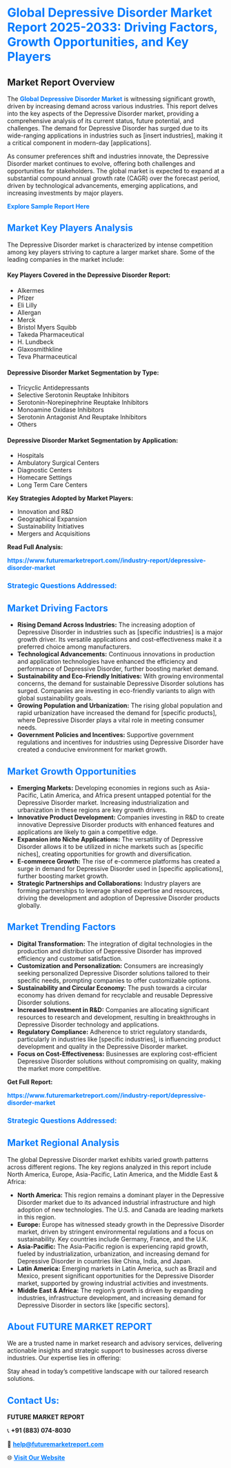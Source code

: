 <h1 style="color: #007BFF;">Global Depressive Disorder Market Report 2025-2033: Driving Factors, Growth Opportunities, and Key Players</h1>

<section id="overview">
<h2>Market Report Overview</h2>
<p>The <a href="https://www.futuremarketreport.com//industry-report/depressive-disorder-market" style="color: #007BFF; text-decoration: none;"><strong>Global Depressive Disorder Market</strong></a> is witnessing significant growth, driven by increasing demand across various industries. This report delves into the key aspects of the Depressive Disorder market, providing a comprehensive analysis of its current status, future potential, and challenges. The demand for Depressive Disorder has surged due to its wide-ranging applications in industries such as [insert industries], making it a critical component in modern-day [applications].</p>
<p>As consumer preferences shift and industries innovate, the Depressive Disorder market continues to evolve, offering both challenges and opportunities for stakeholders. The global market is expected to expand at a substantial compound annual growth rate (CAGR) over the forecast period, driven by technological advancements, emerging applications, and increasing investments by major players.</p>
</section>

<section id="overview">
<p><a href="https://www.futuremarketreport.com//request-sample/reportId=82827" style="color: #007BFF; text-decoration: none;"><strong>Explore Sample Report Here</strong></a></p>
</section>

<section id="key-players">
<h2 style="color: #007BFF;">Market Key Players Analysis</h2>
<p>The Depressive Disorder market is characterized by intense competition among key players striving to capture a larger market share. Some of the leading companies in the market include:</p>
<h4>Key Players Covered in the Depressive Disorder Report:</h4>
<ul><li>Alkermes</li><li>Pfizer</li><li>Eli Lilly</li><li>Allergan</li><li>Merck</li><li>Bristol Myers Squibb</li><li>Takeda Pharmaceutical</li><li>H. Lundbeck</li><li>Glaxosmithkline</li><li>Teva Pharmaceutical</li></ul>
<h4>Depressive Disorder Market Segmentation by Type:</h4>
<ul><li>Tricyclic Antidepressants</li><li>Selective Serotonin Reuptake Inhibitors</li><li>Serotonin-Norepinephrine Reuptake Inhibitors</li><li>Monoamine Oxidase Inhibitors</li><li>Serotonin Antagonist And Reuptake Inhibitors</li><li>Others</li></ul>

<h4>Depressive Disorder Market Segmentation by Application:</h4>
<ul><li>Hospitals</li><li>Ambulatory Surgical Centers</li><li>Diagnostic Centers</li><li>Homecare Settings</li><li>Long Term Care Centers</li></ul>
<p><strong>Key Strategies Adopted by Market Players:</strong></p>
<ul>
<li>Innovation and R&D</li>
<li>Geographical Expansion</li>
<li>Sustainability Initiatives</li>
<li>Mergers and Acquisitions</li>
</ul>
</section>

<section>
<p><strong>Read Full Analysis: </strong></p><a href="https://www.futuremarketreport.com//industry-report/depressive-disorder-market" style="color: #007BFF; text-decoration: none;"><strong>https://www.futuremarketreport.com//industry-report/depressive-disorder-market</strong></a>
<h3 style="color: #007BFF;">Strategic Questions Addressed:</h3>
</section>

<section id="driving-factors">
<h2 style="color: #007BFF;">Market Driving Factors</h2>
<ul>
<li><strong>Rising Demand Across Industries:</strong> The increasing adoption of Depressive Disorder in industries such as [specific industries] is a major growth driver. Its versatile applications and cost-effectiveness make it a preferred choice among manufacturers.</li>
<li><strong>Technological Advancements:</strong> Continuous innovations in production and application technologies have enhanced the efficiency and performance of Depressive Disorder, further boosting market demand.</li>
<li><strong>Sustainability and Eco-Friendly Initiatives:</strong> With growing environmental concerns, the demand for sustainable Depressive Disorder solutions has surged. Companies are investing in eco-friendly variants to align with global sustainability goals.</li>
<li><strong>Growing Population and Urbanization:</strong> The rising global population and rapid urbanization have increased the demand for [specific products], where Depressive Disorder plays a vital role in meeting consumer needs.</li>
<li><strong>Government Policies and Incentives:</strong> Supportive government regulations and incentives for industries using Depressive Disorder have created a conducive environment for market growth.</li>
</ul>
</section>

<section id="growth-opportunities">
<h2 style="color: #007BFF;">Market Growth Opportunities</h2>
<ul>
<li><strong>Emerging Markets:</strong> Developing economies in regions such as Asia-Pacific, Latin America, and Africa present untapped potential for the Depressive Disorder market. Increasing industrialization and urbanization in these regions are key growth drivers.</li>
<li><strong>Innovative Product Development:</strong> Companies investing in R&D to create innovative Depressive Disorder products with enhanced features and applications are likely to gain a competitive edge.</li>
<li><strong>Expansion into Niche Applications:</strong> The versatility of Depressive Disorder allows it to be utilized in niche markets such as [specific niches], creating opportunities for growth and diversification.</li>
<li><strong>E-commerce Growth:</strong> The rise of e-commerce platforms has created a surge in demand for Depressive Disorder used in [specific applications], further boosting market growth.</li>
<li><strong>Strategic Partnerships and Collaborations:</strong> Industry players are forming partnerships to leverage shared expertise and resources, driving the development and adoption of Depressive Disorder products globally.</li>
</ul>
</section>

<section id="trending-factors">
<h2 style="color: #007BFF;">Market Trending Factors</h2>
<ul>
<li><strong>Digital Transformation:</strong> The integration of digital technologies in the production and distribution of Depressive Disorder has improved efficiency and customer satisfaction.</li>
<li><strong>Customization and Personalization:</strong> Consumers are increasingly seeking personalized Depressive Disorder solutions tailored to their specific needs, prompting companies to offer customizable options.</li>
<li><strong>Sustainability and Circular Economy:</strong> The push towards a circular economy has driven demand for recyclable and reusable Depressive Disorder solutions.</li>
<li><strong>Increased Investment in R&D:</strong> Companies are allocating significant resources to research and development, resulting in breakthroughs in Depressive Disorder technology and applications.</li>
<li><strong>Regulatory Compliance:</strong> Adherence to strict regulatory standards, particularly in industries like [specific industries], is influencing product development and quality in the Depressive Disorder market.</li>
<li><strong>Focus on Cost-Effectiveness:</strong> Businesses are exploring cost-efficient Depressive Disorder solutions without compromising on quality, making the market more competitive.</li>
</ul>
</section>

<section>
<p><strong>Get Full Report: </strong></p><a href="https://www.futuremarketreport.com//industry-report/depressive-disorder-market" style="color: #007BFF; text-decoration: none;"><strong>https://www.futuremarketreport.com//industry-report/depressive-disorder-market</strong></a>
<h3 style="color: #007BFF;">Strategic Questions Addressed:</h3>
</section>


<section id="regional-analysis">
<h2 style="color: #007BFF;">Market Regional Analysis</h2>
<p>The global Depressive Disorder market exhibits varied growth patterns across different regions. The key regions analyzed in this report include North America, Europe, Asia-Pacific, Latin America, and the Middle East & Africa:</p>
<ul>
<li><strong>North America:</strong> This region remains a dominant player in the Depressive Disorder market due to its advanced industrial infrastructure and high adoption of new technologies. The U.S. and Canada are leading markets in this region.</li>
<li><strong>Europe:</strong> Europe has witnessed steady growth in the Depressive Disorder market, driven by stringent environmental regulations and a focus on sustainability. Key countries include Germany, France, and the U.K.</li>
<li><strong>Asia-Pacific:</strong> The Asia-Pacific region is experiencing rapid growth, fueled by industrialization, urbanization, and increasing demand for Depressive Disorder in countries like China, India, and Japan.</li>
<li><strong>Latin America:</strong> Emerging markets in Latin America, such as Brazil and Mexico, present significant opportunities for the Depressive Disorder market, supported by growing industrial activities and investments.</li>
<li><strong>Middle East & Africa:</strong> The region’s growth is driven by expanding industries, infrastructure development, and increasing demand for Depressive Disorder in sectors like [specific sectors].</li>
</ul>
</section>

<footer>
<h2 style="color: #007BFF;">About FUTURE MARKET REPORT</h2>
<p>We are a trusted name in market research and advisory services, delivering actionable insights and strategic support to businesses across diverse industries. Our expertise lies in offering:</p>

<p>Stay ahead in today’s competitive landscape with our tailored research solutions.</p>

<h2 style="color: #007BFF;">Contact Us:</h2>
<p><strong>FUTURE MARKET REPORT</strong></p>
<p>📞 <strong>+91 (883) 074-8030</strong></p>
<p>📧 <strong><a href="mailto:help@futuremarketreport.com" style="color: #007BFF;">help@futuremarketreport.com</a></strong></p>
<p>🌐 <strong><a href="https://www.futuremarketreport.com/" style="color: #007BFF;">Visit Our Website</a></strong></p>
</footer>